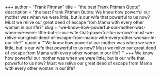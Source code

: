 +++
author = "Frank Pittman"
title = "the best Frank Pittman Quote"
description = "the best Frank Pittman Quote: We know how powerful our mother was when we were little, but is our wife that powerful to us now? Must we relive our great deed of escape from Mama with every other woman in our life?"
slug = "we-know-how-powerful-our-mother-was-when-we-were-little-but-is-our-wife-that-powerful-to-us-now?-must-we-relive-our-great-deed-of-escape-from-mama-with-every-other-woman-in-our-life?"
quote = '''We know how powerful our mother was when we were little, but is our wife that powerful to us now? Must we relive our great deed of escape from Mama with every other woman in our life?'''
+++
We know how powerful our mother was when we were little, but is our wife that powerful to us now? Must we relive our great deed of escape from Mama with every other woman in our life?
